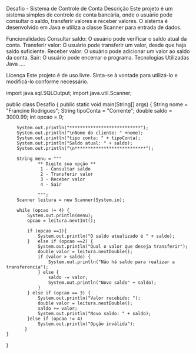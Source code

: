 Desafio - Sistema de Controle de Conta
Descrição
Este projeto é um sistema simples de controle de conta bancária, onde o usuário pode consultar o saldo, transferir valores e receber valores. O sistema é desenvolvido em Java e utiliza a classe Scanner para entrada de dados.

Funcionalidades
Consultar saldo: O usuário pode verificar o saldo atual da conta.
Transferir valor: O usuário pode transferir um valor, desde que haja saldo suficiente.
Receber valor: O usuário pode adicionar um valor ao saldo da conta.
Sair: O usuário pode encerrar o programa.
Tecnologias Utilizadas
Java
....

Licença
Este projeto é de uso livre. Sinta-se à vontade para utilizá-lo e modificá-lo conforme necessário.




import java.sql.SQLOutput;
import java.util.Scanner;

public class Desafio {
    public static void main(String[] args) {
        String nome = "Francine Rodrigues";
        String tipoConta = "Corrente";
        double saldo = 3000.99;
        int opcao = 0;

        System.out.println("***************************");
        System.out.println("\nNome do cliente: " +nome);
        System.out.println("tipo conta: " + tipoConta);
        System.out.println("Saldo atual: " + saldo);
        System.out.println("\n***************************");

        String menu = """
                ** Digite sua opção **
                 1 - Consultar saldo
                 2 - Transferir valor
                 3 - Receber valor
                 4 - Sair
                
                """;
        Scanner leitura = new Scanner(System.in);

        while (opcao != 4) {
            System.out.println(menu);
            opcao = leitura.nextInt();

            if (opcao ==1){
                System.out.println("O saldo atualizado é " + saldo);
            }   else if (opcao ==2) {
                System.out.println("Qual o valor que deseja transferir");
                double valor = leitura.nextDouble();
                if (valor > saldo) {
                    System.out.println("Não há saldo para realizar a transferencia");
                } else {
                    saldo -= valor;
                    System.out.println("Novo saldo" + saldo);
                }
            } else if (opcao == 3) {
                System.out.println("Valor recebido: ");
                double valor = leitura.nextDouble();
                saldo += valor;
                System.out.println("Novo saldo: " + saldo);
            }else if (opcao != 4)
                System.out.println("Opção inválida");
           }
    }
}


